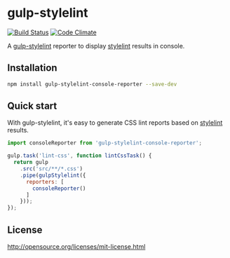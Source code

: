 # gulp-stylelint

[![Build Status](https://travis-ci.org/olegskl/gulp-stylelint-console-reporter.svg?branch=master)](https://travis-ci.org/olegskl/gulp-stylelint-console-reporter)
[![Code Climate](https://codeclimate.com/github/olegskl/gulp-stylelint-console-reporter/badges/gpa.svg)](https://codeclimate.com/github/olegskl/gulp-stylelint-console-reporter)

A [gulp-stylelint](https://github.com/olegskl/gulp-stylelint) reporter to display [stylelint](https://github.com/stylelint/stylelint) results in console.

## Installation

```bash
npm install gulp-stylelint-console-reporter --save-dev
```

## Quick start

With gulp-stylelint, it's easy to generate CSS lint reports based on [stylelint](https://github.com/stylelint/stylelint) results.

```js
import consoleReporter from 'gulp-stylelint-console-reporter';

gulp.task('lint-css', function lintCssTask() {
  return gulp
    .src('src/**/*.css')
    .pipe(gulpStylelint({
      reporters: [
        consoleReporter()
      ]
    }));
});
```

## License

http://opensource.org/licenses/mit-license.html
